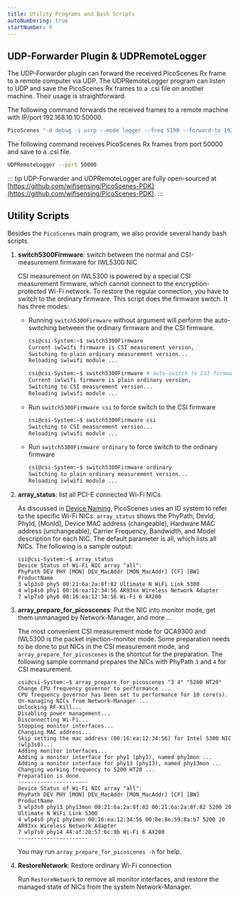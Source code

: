 ```yaml
---
title: Utility Programs and Bash Scripts   
autoNumbering: true
startNumber: 9 
---
```


## UDP-Forwarder Plugin & UDPRemoteLogger

The UDP-Forwarder plugin can forward the received PicoScenes Rx frame to a remote computer via UDP. The UDPRemoteLogger program can listen to UDP and save the PicoScenes Rx frames to a .csi file on another machine. Their usage is straightforward.

The following command forwards the received frames to a remote machine with IP/port 192.168.10.10:50000.

```bash
PicoScenes "-d debug -i usrp --mode logger --freq 5190 --forward-to 192.168.10.10:50000"
```

The following command receives PicoScenes Rx frames from port 50000 and save to a .csi file.

```bash
UDPRemoteLogger --port 50000
```

::: tip
UDP-Forwarder and UDPRemoteLogger are fully open-sourced at [https://github.com/wifisensing/PicoScenes-PDK](https://github.com/wifisensing/PicoScenes-PDK).
:::

## Utility Scripts

Besides the `PicoScenes` main program, we also provide several handy bash scripts.

1. **switch5300Firmware**: switch between the normal and CSI-measurement firmware for IWL5300 NIC

    CSI measurement on IWL5300 is powered by a special CSI measurement firmware, which cannot connect to the encryption-protected Wi-Fi network. To restore the regular connection, you have to switch to the ordinary firmware. This script does the firmware switch. It has three modes:

    - Running `switch5300Firmware` without argument will perform the auto-switching between the ordinary firmware and the CSI firmware.

        ```bash
        csi@csi-System:~$ switch5300Firmware 
        Current iwlwifi firmware is CSI measurement version,
        Switching to plain ordinary measurement version...
        Reloading iwlwifi module ...

        csi@csi-System:~$ switch5300Firmware # auto-switch to CSI firmware
        Current iwlwifi firmware is plain ordinary version,
        Switching to CSI measurement version...
        Reloading iwlwifi module ...
        ```

    - Run `switch5300Firmware csi` to force switch to the CSI firmware

        ```bash
        csi@csi-System:~$ switch5300Firmware csi
        Switching to CSI measurement version...
        Reloading iwlwifi module ...
        ```

    - Run `switch5300Firmware ordinary` to force switch to the ordinary firmware

        ```bash
        csi@csi-System:~$ switch5300Firmware ordinary
        Switching to plain ordinary measurement version...
        Reloading iwlwifi module ...
        ```

2. **array_status**: list all PCI-E connected Wi-Fi NICs

    As discussed in [Device Naming](scenarios.md#device-naming), PicoScenes uses an ID system to refer to the specific Wi-Fi NICs. `array_status` shows the PhyPath, DevId, PhyId, [MonId], Device MAC address (changeable), Hardware MAC address (unchangeable), Carrier Frequency, Bandwidth, and Model description for each NIC. The default parameter is all, which lists all NICs. The following is a sample output:

    ```console
    csi@csi-System:~$ array_status
    Device Status of Wi-Fi NIC array "all":
    PhyPath DEV PHY [MON] DEV_MacAddr [MON_MacAddr] [CF] [BW] ProductName
    3 wlp3s0 phy5 00:21:6a:2a:8f:82 Ultimate N WiFi Link 5300 
    4 wlp4s0 phy1 00:16:ea:12:34:56 AR93xx Wireless Network Adapter 
    7 wlp7s0 phy6 00:16:ea:12:34:56 Wi-Fi 6 AX200 
    ```

3. **array_prepare_for_picoscenes**: Put the NIC into monitor mode, get them unmanaged by Network-Manager, and more ...

    The most convenient CSI measurement mode for QCA9300 and IWL5300 is the packet injection-monitor mode. Some preparation needs to be done to put NICs in the CSI measurement mode, and `array_prepare_for_picoscenes` is the shortcut for the preparation. The following sample command prepares the NICs with PhyPath `3` and `4` for CSI measurement.

    ```console
    csi@csi-System:~$ array_prepare_for_picoscenes "3 4" "5200 HT20"
    Change CPU frequency governor to performance ...
    CPU frequency governor has been set to performance for 10 core(s).
    Un-managing NICs from Network-Manager ...
    Unlocking RF-Kill...
    Disabling power management...
    Disconnecting Wi-Fi...
    Stopping monitor interfaces...
    Changing MAC address...
    Skip setting the mac address (00:16:ea:12:34:56) for Intel 5300 NIC (wlp3s0)...
    Adding monitor interfaces...
    Adding a monitor interface for phy1 (phy1), named phy1mon ...
    Adding a monitor interface for phy13 (phy13), named phy13mon ...
    Changing working frequency to 5200 HT20 ...
    Preparation is done.
    ----------------------
    Device Status of Wi-Fi NIC array "all":
    PhyPath DEV PHY [MON] DEV_MacAddr [MON_MacAddr] [CF] [BW] ProductName
    3 wlp3s0 phy13 phy13mon 00:21:6a:2a:8f:82 00:21:6a:2a:8f:82 5200 20 Ultimate N WiFi Link 5300 
    4 wlp4s0 phy1 phy1mon 00:16:ea:12:34:56 00:0e:8e:59:8a:b7 5200 20 AR93xx Wireless Network Adapter 
    7 wlp7s0 phy14 44:af:28:57:6c:9b Wi-Fi 6 AX200 
    ----------------------
    ```

    You may run `array_prepare_for_picoscenes -h` for help.

4. **RestoreNetwork**: Restore ordinary Wi-Fi connection

    Run `RestoreNetwork` to remove all monitor interfaces, and restore the managed state of NICs from the system Network-Manager.    
